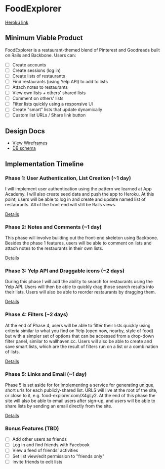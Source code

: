 # FoodExplorer

[Heroku link][heroku]

[heroku]: http://food-explorer.herokuapp.com/

## Minimum Viable Product
FoodExplorer is a restaurant-themed blend of Pinterest and Goodreads built on
Rails and Backbone. Users can:

- [ ] Create accounts
- [ ] Create sessions (log in)
- [ ] Create lists of restaurants
- [ ] Find restaurants (using Yelp API) to add to lists
- [ ] Attach notes to restaurants
- [ ] View own lists + others' shared lists
- [ ] Comment on others' lists
- [ ] Filter lists quickly using a responsive UI
- [ ] Create "smart" lists that update dynamically
- [ ] Custom list URLs / Share link button

## Design Docs
* [View Wireframes][views]
* [DB schema][schema]

[views]: ./docs/views.md
[schema]: ./docs/schema.md

## Implementation Timeline

### Phase 1: User Authentication, List Creation (~1 day)
I will implement user authentication using the pattern we learned at App
Academy. I will also create seed data and push the app to Heroku. At this
point, users will be able to log in and create and update named list of
restaurants. All of the front end will still be Rails views.

[Details][phase-one]

### Phase 2: Notes and Comments (~1 day)
This phase will involve building out the front-end skeleton using Backbone.
Besides the phase 1 features, users will be able to comment on lists and attach
notes to the restaurants in their own lists.

[Details][phase-two]

### Phase 3: Yelp API and Draggable icons (~2 days)
During this phase I will add the ability to search for restaurants using the
Yelp API. Users will then be able to quickly drag those search results into
their lists. Users will also be able to reorder restaurants by dragging them.

[Details][phase-three]

### Phase 4: Filters (~2 days)
At the end of Phase 4, users will be able to filter their lists quickly using
criteria similar to what you find on Yelp (open now, nearby, style of food)
but with a simpler set of options that can be accessed from a drop-down filter
panel, similar to wallhaven.cc. Users will also be able to create and save smart
lists, which are the result of filters run on a list or a combination of lists.

[Details][phase-four]

### Phase 5: Links and Email (~1 day)
Phase 5 is set aside for for implementing a service for generating unique, short
urls for each publicly-shared list. URLS will live at the root of the site, or
close to it, e.g. food-explorer.com/X4gLy2. At the end of this phase the site
will also be able to email users after sign-up, and users will be able to share
lists by sending an email directly from the site.

[Details][phase-five]

### Bonus Features (TBD)
- [ ] Add other users as friends
- [ ] Log in and find friends with Facebook
- [ ] View a feed of friends' activities
- [ ] Set list view/edit permission to "friends only"
- [ ] Invite friends to edit lists

[phase-one]: ./docs/phases/phase1.md
[phase-two]: ./docs/phases/phase2.md
[phase-three]: ./docs/phases/phase3.md
[phase-four]: ./docs/phases/phase4.md
[phase-five]: ./docs/phases/phase5.md
